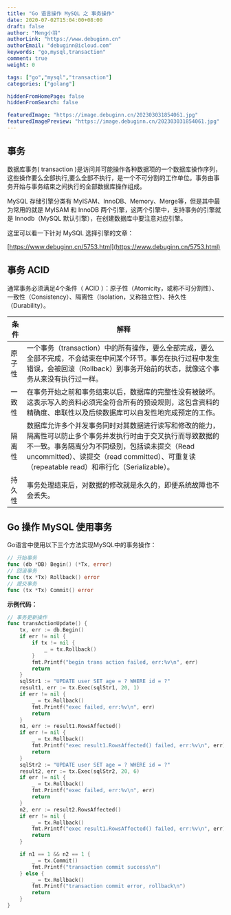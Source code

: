 ```yaml
---
title: "Go 语言操作 MySQL 之 事务操作"
date: 2020-07-02T15:04:00+08:00
draft: false
author: "Meng小羽"
authorLink: "https://www.debuginn.cn"
authorEmail: "debuginn@icloud.com"
keywords: "go,mysql,transaction"
comment: true
weight: 0

tags: ["go","mysql","transaction"]
categories: ["golang"]

hiddenFromHomePage: false
hiddenFromSearch: false

featuredImage: "https://image.debuginn.cn/202303031854061.jpg"
featuredImagePreview: "https://image.debuginn.cn/202303031854061.jpg"
---
```


## 事务

数据库事务( transaction )是访问并可能操作各种数据项的一个数据库操作序列，这些操作要么全部执行,要么全部不执行，是一个不可分割的工作单位。事务由事务开始与事务结束之间执行的全部数据库操作组成。

MySQL 存储引擎分类有 MyISAM、InnoDB、Memory、Merge等，但是其中最为常用的就是 MyISAM 和 InnoDB 两个引擎，这两个引擎中，支持事务的引擎就是 Innodb（MySQL 默认引擎），在创建数据库中要注意对应引擎。

这里可以看一下针对 MySQL 选择引擎的文章：

[https://www.debuginn.cn/5753.html](https://www.debuginn.cn/5753.html)

## 事务 ACID

通常事务必须满足4个条件（ ACID ）：原子性（Atomicity，或称不可分割性）、一致性（Consistency）、隔离性（Isolation，又称独立性）、持久性（Durability）。


| 条件  | 解释                                                                                                                                                           |
|-----|--------------------------------------------------------------------------------------------------------------------------------------------------------------|
| 原子性 | 一个事务（transaction）中的所有操作，要么全部完成，要么全部不完成，不会结束在中间某个环节。事务在执行过程中发生错误，会被回滚（Rollback）到事务开始前的状态，就像这个事务从来没有执行过一样。                                                     |
| 一致性 | 在事务开始之前和事务结束以后，数据库的完整性没有被破坏。这表示写入的资料必须完全符合所有的预设规则，这包含资料的精确度、串联性以及后续数据库可以自发性地完成预定的工作。                                                                         |
| 隔离性 | 数据库允许多个并发事务同时对其数据进行读写和修改的能力，隔离性可以防止多个事务并发执行时由于交叉执行而导致数据的不一致。事务隔离分为不同级别，包括读未提交（Read uncommitted）、读提交（read committed）、可重复读（repeatable read）和串行化（Serializable）。 |
| 持久性 | 事务处理结束后，对数据的修改就是永久的，即便系统故障也不会丢失。                                                                                                                             |

## Go 操作 MySQL 使用事务

Go语言中使用以下三个方法实现MySQL中的事务操作：

```go
// 开始事务
func (db *DB) Begin() (*Tx, error)
// 回滚事务
func (tx *Tx) Rollback() error
// 提交事务
func (tx *Tx) Commit() error
```

**示例代码：**

```go
// 事务更新操作
func transActionUpdate() {
	tx, err := db.Begin()
	if err != nil {
		if tx != nil {
			_ = tx.Rollback()
		}
		fmt.Printf("begin trans action failed, err:%v\n", err)
		return
	}
	sqlStr1 := "UPDATE user SET age = ? WHERE id = ?"
	result1, err := tx.Exec(sqlStr1, 20, 1)
	if err != nil {
		_ = tx.Rollback()
		fmt.Printf("exec failed, err:%v\n", err)
		return
	}
	n1, err := result1.RowsAffected()
	if err != nil {
		_ = tx.Rollback()
		fmt.Printf("exec result1.RowsAffected() failed, err:%v\n", err)
		return
	}
	sqlStr2 := "UPDATE user SET age = ? WHERE id = ?"
	result2, err := tx.Exec(sqlStr2, 20, 6)
	if err != nil {
		_ = tx.Rollback()
		fmt.Printf("exec failed, err:%v\n", err)
		return
	}
	n2, err := result2.RowsAffected()
	if err != nil {
		_ = tx.Rollback()
		fmt.Printf("exec result1.RowsAffected() failed, err:%v\n", err)
		return
	}

	if n1 == 1 && n2 == 1 {
		_ = tx.Commit()
		fmt.Printf("transaction commit success\n")
	} else {
		_ = tx.Rollback()
		fmt.Printf("transaction commit error, rollback\n")
		return
	}
}
```